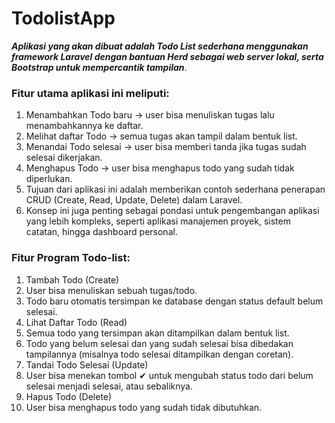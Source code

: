 
# TodolistApp
***Aplikasi yang akan dibuat adalah Todo List sederhana menggunakan framework Laravel dengan bantuan Herd sebagai web server lokal, serta Bootstrap untuk mempercantik tampilan***.  
### Fitur utama aplikasi ini meliputi:

1. Menambahkan Todo baru → user bisa menuliskan tugas lalu menambahkannya ke daftar.
2. Melihat daftar Todo → semua tugas akan tampil dalam bentuk list.
3. Menandai Todo selesai → user bisa memberi tanda jika tugas sudah selesai dikerjakan.
4. Menghapus Todo → user bisa menghapus todo yang sudah tidak diperlukan.
5. Tujuan dari aplikasi ini adalah memberikan contoh sederhana penerapan CRUD (Create, Read, Update, Delete) dalam Laravel.
6. Konsep ini juga penting sebagai pondasi untuk pengembangan aplikasi yang lebih kompleks, seperti aplikasi manajemen proyek, sistem catatan, hingga dashboard personal.

### Fitur Program Todo-list:
1. Tambah Todo (Create)
2. User bisa menuliskan sebuah tugas/todo.
3. Todo baru otomatis tersimpan ke database dengan status default belum selesai.
4. Lihat Daftar Todo (Read)
5. Semua todo yang tersimpan akan ditampilkan dalam bentuk list.
6. Todo yang belum selesai dan yang sudah selesai bisa dibedakan tampilannya (misalnya todo selesai ditampilkan dengan coretan).
7. Tandai Todo Selesai (Update)
8. User bisa menekan tombol ✔ untuk mengubah status todo dari belum selesai menjadi selesai, atau sebaliknya.
9. Hapus Todo (Delete)
10. User bisa menghapus todo yang sudah tidak dibutuhkan.
